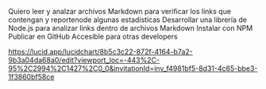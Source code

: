 Quiero leer y analzar archivos Markdown para verificar los links que contengan y reportenode algunas estadísticas
Desarrollar una librería de Node.js para analizar links dentro de archivos Markdown
Instalar con NPM
Publicar en GitHub
Accesible para otras developers

https://lucid.app/lucidchart/8b5c3c22-872f-4164-b7a2-9b3a04da68a0/edit?viewport_loc=-443%2C-95%2C2994%2C1427%2C0_0&invitationId=inv_f4981bf5-8d31-4c65-bbe3-1f3860bf58ce
